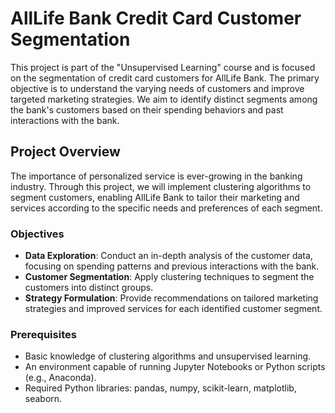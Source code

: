 # AllLife Bank Credit Card Customer Segmentation

This project is part of the "Unsupervised Learning" course and is focused on the segmentation of credit card customers for AllLife Bank. The primary objective is to understand the varying needs of customers and improve targeted marketing strategies. We aim to identify distinct segments among the bank's customers based on their spending behaviors and past interactions with the bank.

## Project Overview

The importance of personalized service is ever-growing in the banking industry. Through this project, we will implement clustering algorithms to segment customers, enabling AllLife Bank to tailor their marketing and services according to the specific needs and preferences of each segment.

### Objectives

- **Data Exploration**: Conduct an in-depth analysis of the customer data, focusing on spending patterns and previous interactions with the bank.
- **Customer Segmentation**: Apply clustering techniques to segment the customers into distinct groups.
- **Strategy Formulation**: Provide recommendations on tailored marketing strategies and improved services for each identified customer segment.

### Prerequisites

- Basic knowledge of clustering algorithms and unsupervised learning.
- An environment capable of running Jupyter Notebooks or Python scripts (e.g., Anaconda).
- Required Python libraries: pandas, numpy, scikit-learn, matplotlib, seaborn.
